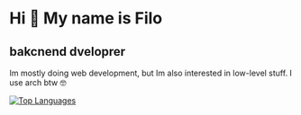 Hi 👋 My name is Filo
=====================
bakcnend dveloprer
---------------------------
Im mostly doing web development, but Im also interested in low-level stuff. I use arch btw 🤓

<a href="https://github.com/Filo6699" align="left"><img src="https://github-readme-stats.vercel.app/api/top-langs/?username=Filo6699&langs_count=10&title_color=64748b&text_color=ffffff&icon_color=0891b2&bg_color=1c1917&hide_border=true&locale=en&custom_title=Top%20%Languages" alt="Top Languages" /></a>
